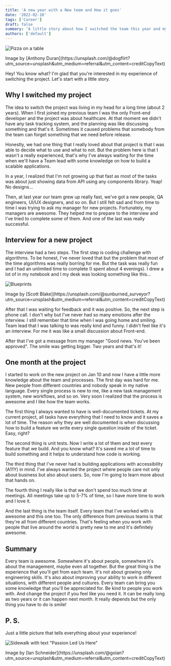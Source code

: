 ```yaml
---
title: 'A new year with a New team and How it goes'
date: '2022-02-10'
tags: ['Career']
draft: false
summary: 'A little story about how I switched the team this year and my feelings about that change in my life'
authors: ['default']
---
```


![Pizza on a table](/static/images/new-year-with-new-team-how-it-goes/cover.jpg)

<p>
  Image by [Anthony Duran](https://unsplash.com/@dogflirt?utm_source=unsplash&utm_medium=referral&utm_content=creditCopyText)
</p>

Hey! You know what? I'm glad that you're interested in my experience of switching the project. Let's start with a little story.

## Why I switched my project

The idea to switch the project was living in my head for a long time (about 2 years). When I first joined my previous team I was the only Front-end developer and the project was about healthcare. At that moment we didn't have any task tracking system, and the planning was like discussing something and that's it. Sometimes it caused problems that somebody from the team can forget something that we need before release.

Honestly, we had one thing that I really loved about that project is that I was able to decide what to use and what to not. But the problem here is that I wasn't a really experienced, that's why I've always waiting for the time when we'll have a Team lead with some knowledge on how to build a scalable applications.

In a year, I realized that I'm not growing up that fast as most of the tasks was about just showing data from API using any components library. Yeap! No designs...

Then, at last year our team grew up really fast, we've got a new people, QA engineers, UI/UX designers, and so on. But I still felt sad and from time to time I was trying to ask my manager for new projects. Fortunately, my managers are awesome. They helped me to prepare to the interview and I've tried to complete some of them. And one of the last was really successful.

## Interview for a new project

The interview had a two steps. The first step is coding challenge with algorithms. To be honest, I've never loved that but the problem that most of the time algorithms was really borring for me. But the task was really fun and I had an unlimited time to complete (I spent about 4 evenings). I drew a lot of in my notebook and I my desk was looking something like this...

![Blueprints](/static/images/new-year-with-new-team-how-it-goes/blueprints.jpg)

<p>
  Image by [Scott Blake](https://unsplash.com/@sunburned_surveyor?utm_source=unsplash&utm_medium=referral&utm_content=creditCopyText)
</p>

After that I was waiting for feedback and it was positive. So, the next step is phone call. I don't why but I've never had so many emotions after the interview. I still remember that time when I was going home and smiling. Team lead that I was talking to was really kind and funny. I didn't feel like it's an interview. For me it was like a small discussion about Front-end.

After that I've got a message from my manager "Good news. You've been approved". The smile was getting bigger. Two years and that's it!

## One month at the project

I started to work on the new project on Jan 10 and now I have a little more knowledge about the team and processes. The first day was hard for me. New people from different countries and nobody speak in my native language. Every single process is new to me, like a new task management system, new workflows, and so on. Very soon I realized that the process is awesome and I like how the team works.

The first thing I always wanted to have is well-documented tickets. At my current project, all tasks have everything that I need to know and it saves a lot of time. The reason why they are well documented is when discussing how to build a feature we write every single question inside of the ticket. Easy, right?

The second thing is unit tests. Now I write a lot of them and test every feature that we build. And you know what? It's saved me a lot of time to build something and it helps to understand how code is working.

The third thing that I've never had is building applications with accessibility (A11Y) in mind. I've always wanted the project where people care not only about business but also about users. So, now I'm going to learn more about that hands on.

The fourth thing I really like is that we don't spend too much time at meetings. All meetings take up to 5-7% of time, so I have more time to work and I love it.

And the last thing is the team itself. Every team that I've worked with is awesome and this one too. The only difference from previous teams is that they're all from different countries. That's feeling when you work with people that live around the world is pretty new to me and it's definitely awesome.

## Summary

Every team is awesome. Somewhere it's about people, somewhere it's about the management, maybe even all together. But the great thing is the experience that you'll get from each team. It's not about growing only engineering skills. It's also about improving your ability to work in different situations, with different people and cultures. Every team can bring you some knowledge that you'll be appreciated for. Be kind to people you work with. And change the project if you feel like you need it. It can be really long as two years or it can happen next month. It really depends but the only thing you have to do is smile!

## P. S.

Just a little picture that tells everything about your experience!

![Sidewalk with text "Passion Led Us Here"](/static/images/new-year-with-new-team-how-it-goes/passion-led-us-here.jpg)

<p>
  Image by [Ian Schneider](https://unsplash.com/@goian?utm_source=unsplash&utm_medium=referral&utm_content=creditCopyText)
</p>
